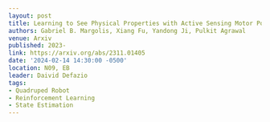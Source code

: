 ```yaml
---
layout: post
title: Learning to See Physical Properties with Active Sensing Motor Policies
authors: Gabriel B. Margolis, Xiang Fu, Yandong Ji, Pulkit Agrawal
venue: Arxiv
published: 2023-
link: https://arxiv.org/abs/2311.01405
date: '2024-02-14 14:30:00 -0500'
location: N09, EB
leader: Daivid Defazio
tags:
- Quadruped Robot
- Reinforcement Learning
- State Estimation
---
```


